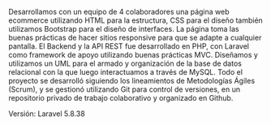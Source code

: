 Desarrollamos con un equipo de 4 colaboradores una página web ecommerce utilizando HTML para la estructura, CSS para el diseño también utilizamos Bootstrap para el diseño de interfaces.
La página toma las buenas prácticas de hacer sitios responsive para que se adapte a cualquier pantalla.
El Backend y la API REST fue desarrollado en PHP, con Laravel como framework de apoyo utilizando buenas prácticas MVC.
Diseñamos y utilizamos un UML para el armado y organización de la base de datos relacional con la que luego interactuamos a través de MySQL.
Todo el proyecto se desarrolló siguiendo los lineamientos de Metodologías Ágiles (Scrum), y se gestionó utilizando Git para control de versiones, en un repositorio privado de trabajo colaborativo y organizado en Github.

Versión: Laravel 5.8.38
